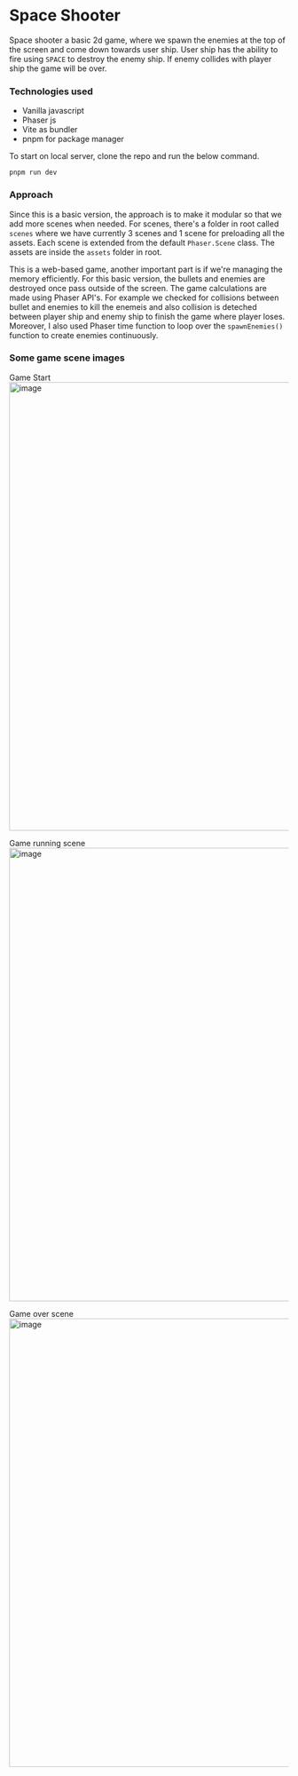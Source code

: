 # Space Shooter
Space shooter a basic 2d game, where we spawn the enemies at the top of the screen and come down towards user ship.
User ship has the ability to fire using `SPACE` to destroy the enemy ship. If enemy collides with player ship the game will be over.

### Technologies used
- Vanilla javascript
- Phaser js
- Vite as bundler
- pnpm for package manager

To start on local server, clone the repo and run the below command. 
```
pnpm run dev
```

### Approach
Since this is a basic version, the approach is to make it modular so that we add more scenes when needed.
For scenes, there's a folder in root called `scenes` where we have currently 3 scenes and 1 scene for preloading all the assets.
Each scene is extended from the default `Phaser.Scene` class.
The assets are inside the `assets` folder in root.

This is a web-based game, another important part is if we're managing the memory efficiently. For this basic version, the bullets and enemies are destroyed once pass outside of the screen.
The game calculations are made using Phaser API's. For example we checked for collisions between bullet and enemies to kill the enemeis and also collision is deteched between player ship
and enemy ship to finish the game where player loses.
Moreover, I also used Phaser time function to loop over the `spawnEnemies()` function to create enemies continuously.

### Some game scene images

Game Start 
<br />
<img width="808" alt="image" src="https://github.com/mohaymenrafi/space-shooter/assets/25064932/d21238e7-365a-4c36-920f-4b7388092358">

Game running scene
<br />
<img width="817" alt="image" src="https://github.com/mohaymenrafi/space-shooter/assets/25064932/56660906-acc7-4882-a3df-51d3e4434f22">

Game over scene
<br />
<img width="808" alt="image" src="https://github.com/mohaymenrafi/space-shooter/assets/25064932/2c149414-3841-448e-b79a-a0a6a10e38e4">
